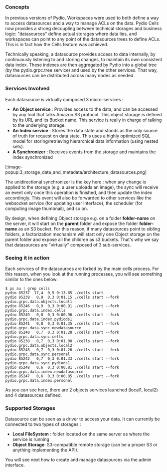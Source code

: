 ### Concepts

In previous versions of Pydio, Workspaces were used to both define a way to access datasources and a way to manage ACLs on the data. Pydio Cells now provides a strong decoupling between technical storages and business logic: "datasources" define actual storages where data lies, and workspaces can point to any point of the datasources trees to define ACLs. This is in fact how the Cells feature was achieved.

Technically speaking, a datasource provides access to data internally, by continuously listening to and storing changes, to maintain its own consistent data index. These indexes are then aggregated by Pydio into a global tree (by the pydio.grpc.tree service) and used by the other services. That way, datasources can be distributed across many nodes as needed. 

### Services Involved

Each datasource is virtually composed 3 micro-services :

* **An Object service** : Provides access to the data, and can be accessed by any tool that talks Amazon S3 protocol. This object storage is defined by its URL and its Bucket name. This service is really in charge of talking to the underlying storage.
* **An Index service** : Stores the data state and stands as the only source of truth for request on data state. This uses a highly optimized SQL model for storing/retrieving hierarchical data information (using nested sets).
* **A Synchronizer** : Receives events from the storage and maintains the index synchronized 

[:image-popup:3_storage_data_and_metadata/architecture_datasources.png]

The unidirectional synchronizer is the key here : when any change is applied to the storage (e.g. a user uploads an image), the sync will receive an event only once this operation is finished, and then update the index accordingly. This event will also be forwarded to other services like the websocket service (for updating user interface), the scheduler (for computing image thumbnail), and so on.

By design, when defining Object storage e.g. on a folder **folder-name** on the server, it will start on the **parent** folder and expose the folder **folder-name** as an S3 bucket. For this reason, if many datasources point to sibling folders, a factorization mechanism will start only one Object storage on the parent folder and expose all the children as s3 buckets. That's why we say that datasources are "virtually" composed of 3 sub-services. 

### Seeing it in action

Each services of the datasources are forked by the main cells process. For this reason, when you look at the running processes, you will see something similar to the ones below:

```
$ ps au | grep cells
pydio 85237  17,4  0,5 0:13.85 ./cells start
pydio 85239   0,9  0,3 0:01.15 ./cells start --fork pydio.grpc.data.objects.local1
pydio 85246   0,9  0,3 0:00.91 ./cells start --fork pydio.grpc.data.index.cells
pydio 85249   0,8  0,3 0:00.96 ./cells start --fork pydio.grpc.data.index.pydiods1
pydio 85241   0,8  0,3 0:01.35 ./cells start --fork pydio.grpc.data.sync.newdatasource
pydio 85240   0,7  0,3 0:01.28 ./cells start --fork pydio.grpc.data.sync.cells
pydio 85238   0,7  0,3 0:01.08 ./cells start --fork pydio.grpc.data.objects.local2
pydio 85243   0,7  0,3 0:01.26 ./cells start --fork pydio.grpc.data.sync.personal
pydio 85242   0,7  0,3 0:01.33 ./cells start --fork pydio.grpc.data.sync.pydiods1
pydio 85248   0,6  0,3 0:00.81 ./cells start --fork pydio.grpc.data.index.newdatasource
pydio 85247   0,6  0,3 0:00.85 ./cells start --fork pydio.grpc.data.index.personal

```

As you can see here, there are 2 objects services launched (local1, local2) and 4 datasources defined.

### Supported Storages

Datasource can be seen as a driver to access your data. It can currently be connected to two types of storages : 

* **Local FileSystem** : folder located on the same server as where the service is running
* **Object Storage**: S3-compatible remote storage (can be a proper S3 or anything implementing the API).

You will see next how to create and manage datasources via the admin interface.